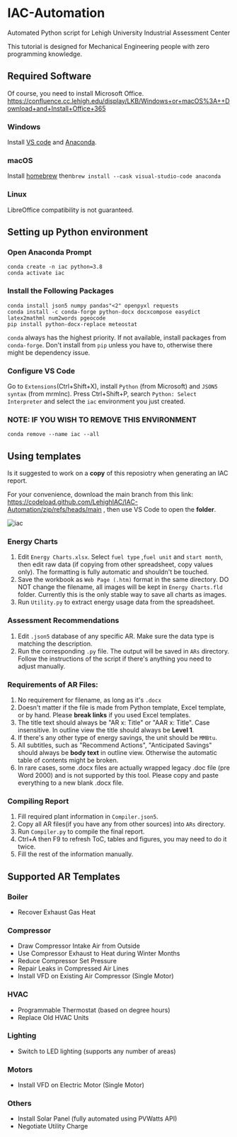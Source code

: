 # IAC-Automation
Automated Python script for Lehigh University Industrial Assessment Center

This tutorial is designed for Mechanical Engineering people with zero programming knowledge.
## Required Software
Of course, you need to install Microsoft Office. https://confluence.cc.lehigh.edu/display/LKB/Windows+or+macOS%3A++Download+and+Install+Office+365
### Windows
Install [VS code](https://code.visualstudio.com/download) and [Anaconda](https://www.anaconda.com/download).
### macOS
Install [homebrew](https://brew.sh) then```brew install --cask visual-studio-code anaconda```
### Linux
LibreOffice compatibility is not guaranteed.

## Setting up Python environment
### Open Anaconda Prompt
```
conda create -n iac python=3.8 
conda activate iac 
```
### Install the Following Packages
```
conda install json5 numpy pandas"<2" openpyxl requests
conda install -c conda-forge python-docx docxcompose easydict latex2mathml num2words pgeocode
pip install python-docx-replace meteostat
```
`conda` always has the highest priority. If not available, install packages from `conda-forge`. Don't install from `pip` unless you have to, otherwise there might be dependency issue.
### Configure VS Code
Go to `Extensions`(Ctrl+Shift+X), install `Python` (from Microsoft) and `JSON5 syntax` (from mrmlnc).
Press Ctrl+Shift+P, search `Python: Select Interpreter` and select the `iac` environment you just created.
### NOTE: IF YOU WISH TO REMOVE THIS ENVIRONMENT
```
conda remove --name iac --all
```

## Using templates
Is it suggested to work on a **copy** of this reposiotry when generating an IAC report. 

For your convenience, download the main branch from this link: https://codeload.github.com/LehighIAC/IAC-Automation/zip/refs/heads/main , then use VS Code to open the **folder**.

![iac](https://github.com/LehighIAC/IAC-Automation/assets/12702149/62d48584-f6f5-449e-849e-2daa8e54854a)

### Energy Charts
1. Edit `Energy Charts.xlsx`. Select `fuel type` ,`fuel unit` and `start month`, then edit raw data (if copying from other spreadsheet, copy values only). The formatting is fully automatic and shouldn't be touched.
2. Save the workbook as `Web Page (.htm)` format in the same directory. DO NOT change the filename, all images will be  kept in `Energy Charts.fld` folder. Currently  this is the only stable way to save all charts as images.
3. Run `Utility.py` to extract energy usage data from the spreadsheet.
### Assessment Recommendations
1. Edit `.json5` database of any specific AR. Make sure the data type is matching the description.
2. Run the corresponding `.py` file. The output will be saved in `ARs` directory. Follow the instructions of the script if there's anything you need to adjust manually.
### Requirements of AR Files:
1. No requirement for filename, as long as it's `.docx`
2. Doesn't matter if the file is made from Python template, Excel template, or by hand. Please **break links** if you used Excel templates.
3. The title text should always be "AR x: Title" or "AAR x: Title". Case insensitive. In outline view the title should always be **Level 1**.
4. If there's any other type of energy savings, the unit should be `MMBtu`.
5. All subtitles, such as "Recommend Actions", "Anticipated Savings" should always be **body text** in outline view. Otherwise the automatic table of contents might be broken.
6. In rare cases, some .docx files are actually wrapped legacy .doc file (pre Word 2000) and is not supported by this tool. Please copy and paste everything to a new blank .docx file. 
### Compiling Report
1. Fill required plant information in `Compiler.json5`.
2. Copy all AR files(if you have any from other sources) into `ARs` directory.
3. Run `Compiler.py` to compile the final report.
4. Ctrl+A then F9 to refresh ToC, tables and figures, you may need to do it twice.
5. Fill the rest of the information manually.

## Supported AR Templates
### Boiler
* Recover Exhaust Gas Heat
### Compressor
* Draw Compressor Intake Air from Outside
* Use Compressor Exhaust to Heat during Winter Months
* Reduce Compressor Set Pressure
* Repair Leaks in Compressed Air Lines
* Install VFD on Existing Air Compressor (Single Motor)
### HVAC
* Programmable Thermostat (based on degree hours)
* Replace Old HVAC Units
### Lighting
* Switch to LED lighting (supports any number of areas)
### Motors
* Install VFD on Electric Motor (Single Motor)
### Others
* Install Solar Panel (fully automated using PVWatts API)
* Negotiate Utility Charge
